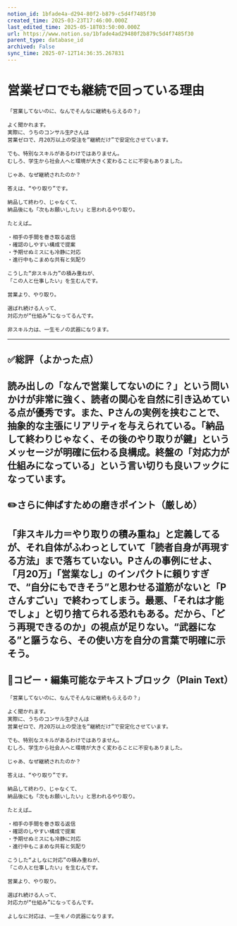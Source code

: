 ```yaml
---
notion_id: 1bfade4a-d294-80f2-b879-c5d4f7485f30
created_time: 2025-03-23T17:46:00.000Z
last_edited_time: 2025-05-18T03:50:00.000Z
url: https://www.notion.so/1bfade4ad29480f2b879c5d4f7485f30
parent_type: database_id
archived: False
sync_time: 2025-07-12T14:36:35.267831
---
```


# 営業ゼロでも継続で回っている理由

```plain text
「営業してないのに、なんでそんなに継続もらえるの？」

よく聞かれます。
実際に、うちのコンサル生Pさんは
営業ゼロで、月20万以上の受注を“継続だけ”で安定化させています。

でも、特別なスキルがあるわけではありません。
むしろ、学生から社会人へと環境が大きく変わることに不安もありました。

じゃあ、なぜ継続されたのか？

答えは、“やり取り”です。

納品して終わり、じゃなくて、
納品後にも「次もお願いしたい」と思われるやり取り。

たとえば…

・相手の手間を巻き取る返信
・確認のしやすい構成で提案
・予期せぬミスにも冷静に対応
・進行中もこまめな共有と気配り

こうした“非スキル力”の積み重ねが、
「この人と仕事したい」を生むんです。

営業より、やり取り。

選ばれ続ける人って、
対応力が“仕組み”になってるんです。

非スキル力は、一生モノの武器になります。
```
---
## ✅総評（よかった点）
読み出しの「なんで営業してないのに？」という問いかけが非常に強く、読者の関心を自然に引き込めている点が優秀です。また、Pさんの実例を挟むことで、抽象的な主張にリアリティを与えられている。「納品して終わりじゃなく、その後のやり取りが鍵」というメッセージが明確に伝わる良構成。終盤の「対応力が仕組みになっている」という言い切りも良いフックになっています。
---
## ✏️さらに伸ばすための磨きポイント（厳しめ）
「非スキル力＝やり取りの積み重ね」と定義してるが、それ自体がふわっとしていて「読者自身が再現する方法」まで落ちていない。Pさんの事例にせよ、「月20万」「営業なし」のインパクトに頼りすぎで、“自分にもできそう”と思わせる道筋がないと「Pさんすごい」で終わってしまう。最悪、「それは才能でしょ」と切り捨てられる恐れもある。だから、「どう再現できるのか」の視点が足りない。“武器になる”と謳うなら、その使い方を自分の言葉で明確に示そう。
---
## 📄コピー・編集可能なテキストブロック（Plain Text）
```plain text
「営業してないのに、なんでそんなに継続もらえるの？」

よく聞かれます。
実際に、うちのコンサル生Pさんは
営業ゼロで、月20万以上の受注を“継続だけ”で安定化させています。

でも、特別なスキルがあるわけではありません。
むしろ、学生から社会人へと環境が大きく変わることに不安もありました。

じゃあ、なぜ継続されたのか？

答えは、“やり取り”です。

納品して終わり、じゃなくて、
納品後にも「次もお願いしたい」と思われるやり取り。

たとえば…

・相手の手間を巻き取る返信
・確認のしやすい構成で提案
・予期せぬミスにも冷静に対応
・進行中もこまめな共有と気配り

こうした“よしなに対応”の積み重ねが、
「この人と仕事したい」を生むんです。

営業より、やり取り。

選ばれ続ける人って、
対応力が“仕組み”になってるんです。

よしなに対応は、一生モノの武器になります。

```